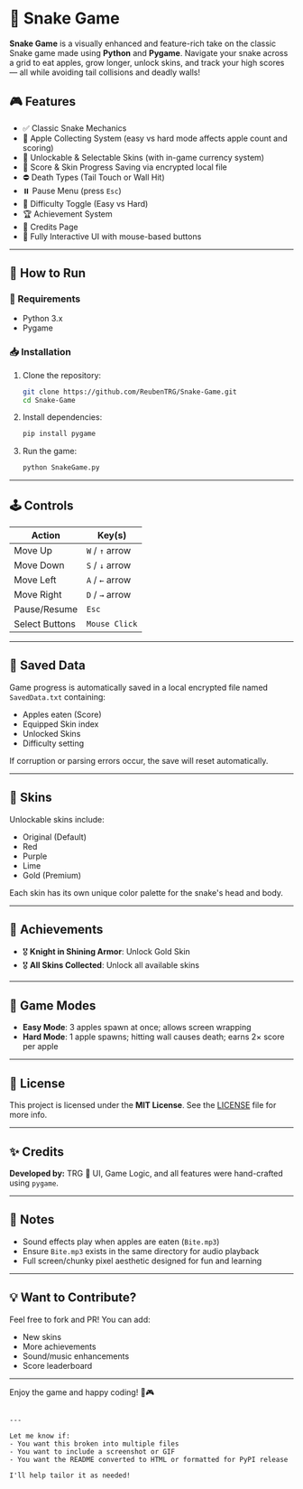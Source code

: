 # 🐍 Snake Game

**Snake Game** is a visually enhanced and feature-rich take on the classic Snake game made using **Python** and **Pygame**. Navigate your snake across a grid to eat apples, grow longer, unlock skins, and track your high scores — all while avoiding tail collisions and deadly walls!

## 🎮 Features

- ✅ Classic Snake Mechanics
- 🍎 Apple Collecting System (easy vs hard mode affects apple count and scoring)
- 🎨 Unlockable & Selectable Skins (with in-game currency system)
- 🔐 Score & Skin Progress Saving via encrypted local file
- ⛔ Death Types (Tail Touch or Wall Hit)
- ⏸️ Pause Menu (press `Esc`)
- 🧠 Difficulty Toggle (Easy vs Hard)
- 🏆 Achievement System
- 👤 Credits Page
- 📱 Fully Interactive UI with mouse-based buttons

---


## 🚀 How to Run

### 🔧 Requirements

* Python 3.x
* Pygame

### 📥 Installation

1. Clone the repository:

   ```bash
   git clone https://github.com/ReubenTRG/Snake-Game.git
   cd Snake-Game
   ```
2. Install dependencies:

   ```bash
   pip install pygame
   ```
3. Run the game:

   ```bash
   python SnakeGame.py
   ```

---

## 🕹️ Controls

| Action         | Key(s)          |
| -------------- | --------------- |
| Move Up        | `W` / `↑` arrow |
| Move Down      | `S` / `↓` arrow |
| Move Left      | `A` / `←` arrow |
| Move Right     | `D` / `→` arrow |
| Pause/Resume   | `Esc`           |
| Select Buttons | `Mouse Click`   |

---

## 💾 Saved Data

Game progress is automatically saved in a local encrypted file named `SavedData.txt` containing:

* Apples eaten (Score)
* Equipped Skin index
* Unlocked Skins
* Difficulty setting

If corruption or parsing errors occur, the save will reset automatically.

---

## 🧩 Skins

Unlockable skins include:

* Original (Default)
* Red
* Purple
* Lime
* Gold (Premium)

Each skin has its own unique color palette for the snake's head and body.

---

## 🏅 Achievements

* 🎖️ **Knight in Shining Armor**: Unlock Gold Skin
* 🎖️ **All Skins Collected**: Unlock all available skins

---

## 🧠 Game Modes

* **Easy Mode**: 3 apples spawn at once; allows screen wrapping
* **Hard Mode**: 1 apple spawns; hitting wall causes death; earns 2× score per apple

---

## 📄 License

This project is licensed under the **MIT License**. See the [LICENSE](LICENSE) file for more info.

---

## ✨ Credits

**Developed by:** TRG
🎨 UI, Game Logic, and all features were hand-crafted using `pygame`.

---

## 🧠 Notes

* Sound effects play when apples are eaten (`Bite.mp3`)
* Ensure `Bite.mp3` exists in the same directory for audio playback
* Full screen/chunky pixel aesthetic designed for fun and learning

---

## 💡 Want to Contribute?

Feel free to fork and PR! You can add:

* New skins
* More achievements
* Sound/music enhancements
* Score leaderboard

---

Enjoy the game and happy coding! 🐍🎮

```

---

Let me know if:
- You want this broken into multiple files
- You want to include a screenshot or GIF
- You want the README converted to HTML or formatted for PyPI release

I'll help tailor it as needed!
